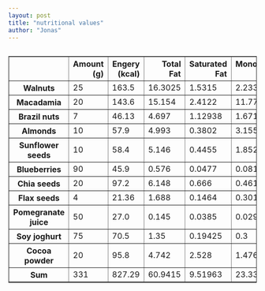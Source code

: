 ```yaml
---
layout: post
title: "nutritional values"
author: "Jonas"
---
```



<div style="overflow-x: auto;">
<table border="1" class="dataframe">
  <thead>
    <tr style="text-align: right;">
      <th></th>
      <th>Amount (g)</th>
      <th>Engery (kcal)</th>
      <th>Total Fat</th>
      <th>Saturated Fat</th>
      <th>Monounsaturated Fat</th>
      <th>Polyunsaturated Fat</th>
      <th>Cholesterol</th>
      <th>Carbohydrate</th>
      <th>Fiber</th>
      <th>Sugars</th>
      <th>Protein</th>
    </tr>
  </thead>
  <tbody>
    <tr>
      <th>Walnuts</th>
      <td>25</td>
      <td>163.5</td>
      <td>16.3025</td>
      <td>1.5315</td>
      <td>2.23325</td>
      <td>11.7935</td>
      <td>0.0</td>
      <td>3.4275</td>
      <td>1.675</td>
      <td>0.6525</td>
      <td>3.8075</td>
    </tr>
    <tr>
      <th>Macadamia</th>
      <td>20</td>
      <td>143.6</td>
      <td>15.154</td>
      <td>2.4122</td>
      <td>11.7754</td>
      <td>0.3004</td>
      <td>0.0</td>
      <td>2.764</td>
      <td>1.72</td>
      <td>0.914</td>
      <td>1.582</td>
    </tr>
    <tr>
      <th>Brazil nuts</th>
      <td>7</td>
      <td>46.13</td>
      <td>4.697</td>
      <td>1.12938</td>
      <td>1.67153</td>
      <td>1.70793</td>
      <td>0.0</td>
      <td>0.8218</td>
      <td>0.525</td>
      <td>0.1631</td>
      <td>1.0024</td>
    </tr>
    <tr>
      <th>Almonds</th>
      <td>10</td>
      <td>57.9</td>
      <td>4.993</td>
      <td>0.3802</td>
      <td>3.1551</td>
      <td>1.2329</td>
      <td>0.0</td>
      <td>2.155</td>
      <td>1.25</td>
      <td>0.435</td>
      <td>2.115</td>
    </tr>
    <tr>
      <th>Sunflower seeds</th>
      <td>10</td>
      <td>58.4</td>
      <td>5.146</td>
      <td>0.4455</td>
      <td>1.8528</td>
      <td>2.3137</td>
      <td>0.0</td>
      <td>2.0</td>
      <td>0.86</td>
      <td>0.262</td>
      <td>2.078</td>
    </tr>
    <tr>
      <th>Blueberries</th>
      <td>90</td>
      <td>45.9</td>
      <td>0.576</td>
      <td>0.0477</td>
      <td>0.0819</td>
      <td>0.2511</td>
      <td>0.0</td>
      <td>10.98</td>
      <td>2.43</td>
      <td>7.605</td>
      <td>0.378</td>
    </tr>
    <tr>
      <th>Chia seeds</th>
      <td>20</td>
      <td>97.2</td>
      <td>6.148</td>
      <td>0.666</td>
      <td>0.4618</td>
      <td>4.733</td>
      <td>0.0</td>
      <td>8.424</td>
      <td>6.88</td>
      <td>NaN</td>
      <td>3.308</td>
    </tr>
    <tr>
      <th>Flax seeds</th>
      <td>4</td>
      <td>21.36</td>
      <td>1.688</td>
      <td>0.1464</td>
      <td>0.3012</td>
      <td>1.148</td>
      <td>0.0</td>
      <td>1.156</td>
      <td>1.092</td>
      <td>0.062</td>
      <td>0.732</td>
    </tr>
    <tr>
      <th>Pomegranate juice</th>
      <td>50</td>
      <td>27.0</td>
      <td>0.145</td>
      <td>0.0385</td>
      <td>0.0295</td>
      <td>0.025</td>
      <td>0.0</td>
      <td>6.565</td>
      <td>0.05</td>
      <td>6.325</td>
      <td>0.075</td>
    </tr>
    <tr>
      <th>Soy joghurt</th>
      <td>75</td>
      <td>70.5</td>
      <td>1.35</td>
      <td>0.19425</td>
      <td>0.3</td>
      <td>0.765</td>
      <td>0.0</td>
      <td>12.0</td>
      <td>0.15</td>
      <td>0.93</td>
      <td>2.625</td>
    </tr>
    <tr>
      <th>Cocoa powder</th>
      <td>20</td>
      <td>95.8</td>
      <td>4.742</td>
      <td>2.528</td>
      <td>1.476</td>
      <td>0.1538</td>
      <td>0.0</td>
      <td>9.942</td>
      <td>6.78</td>
      <td>0.306</td>
      <td>3.36</td>
    </tr>
    <tr>
      <th>Sum</th>
      <td>331</td>
      <td>827.29</td>
      <td>60.9415</td>
      <td>9.51963</td>
      <td>23.33848</td>
      <td>24.42433</td>
      <td>0.0</td>
      <td>60.2353</td>
      <td>23.412</td>
      <td>17.6546</td>
      <td>21.0629</td>
    </tr>
  </tbody>
</table>
</div>
